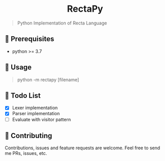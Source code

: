 <h1 align="center">RectaPy</h1>

> Python Implementation of Recta Language

## 📖 Prerequisites

* python >= 3.7

## 🚀 Usage

> python -m rectapy [filename]

## 📝 Todo List

* [x] Lexer implementation
* [x] Parser implementation
* [ ] Evaluate with visitor pattern

## 🤝 Contributing

Contributions, issues and feature requests are welcome. Feel free to send me PRs, issues, etc.